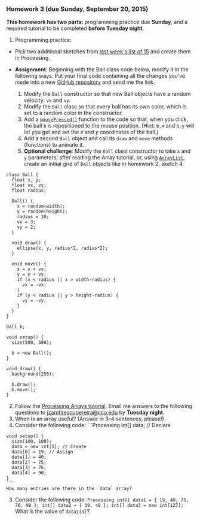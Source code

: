 ### Homework 3 (due Sunday, September 20, 2015)

**This homework has two parts:** programming practice due **Sunday**, and a required tutorial to be completed **before Tuesday night**.

1. Programming practice:
  - Pick two additional sketches from [last week's list of 15](week2.md) and create them in Processing.
  
  - **Assignment**: Beginning with the Ball class code below, modify it in the following ways. Put your final code containing all the changes you've made into a new [GitHub repository](../github-guide.md#to-create-a-new-repository) and send me the link.
    1. Modify the `Ball` constructor so that new Ball objects have a random velocity: `vx` and `vy`.
    2. Modify the `Ball` class so that every ball has its own color, which is set to a random color in the constructor.
    3. Add a [`mousePressed()`](https://processing.org/reference/mousePressed_.html) function to the code so that, when you click, the ball `b` is repositioned to the mouse position. (Hint: `b.x` and `b.y` will let you get and set the *x* and *y* coordinates of the ball.)
    4. Add a second `Ball` object and call its `draw` and `move` methods (functions) to animate it.
    5. **Optional challenge**: Modify the `Ball` class constructor to take `x` and `y` parameters; after reading the Array tutorial, or, using [`ArrayList`](https://processing.org/reference/ArrayList.html), create an initial grid of `Ball` objects like in homework 2, sketch 4.

  ```Processing
  class Ball {
    float x, y;
    float vx, vy;
    float radius;

    Ball() {
      x = random(width);
      y = random(height);
      radius = 10;
      vx = 3;
      vy = 2;
    }

    void draw() {
      ellipse(x, y, radius*2, radius*2);
    }

    void move() {
      x = x + vx;
      y = y + vy;
      if (x < radius || x > width-radius) {
        vx = -vx;
      }
      if (y < radius || y > height-radius) {
        vy = -vy;
      }
    }
  }

  Ball b;

  void setup() {
    size(500, 500);

    b = new Ball();
  }

  void draw() {
    background(255);

    b.draw();
    b.move();
  }
  ```

2. Follow the [Processing Arrays tutorial](https://processing.org/tutorials/arrays/). Email me answers to the following questions to [jzamfirescupereira@cca.edu](mailto:jzamfirescupereira@cca.edu) by **Tuesday night**.
  1. When is an array useful? (Answer in 3-4 sentences, please!)
  2. Consider the following code:
    ```Processing
    int[] data; // Declare

    void setup() {
      size(100, 100);
      data = new int[5]; // Create
      data[0] = 19; // Assign
      data[1] = 40;
      data[2] = 75;
      data[3] = 76;
      data[4] = 90;
    }
    ```
    How many entries are there in the `data` array?
    
  3. Consider the following code:
    ```Processing
    int[] data1 = { 19, 40, 75, 76, 90 };
    int[] data2 = { 19, 40 };
    int[] data3 = new int[127];
    ```
    What is the value of `data1[3]`?
    
